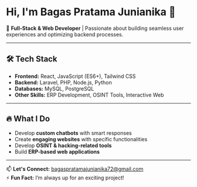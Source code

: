# Hi, I'm Bagas Pratama Junianika 👋

🚀 **Full-Stack & Web Developer** | Passionate about building seamless user experiences and optimizing backend processes.

---

## 🛠️ Tech Stack
- **Frontend:** React, JavaScript (ES6+), Tailwind CSS
- **Backend:** Laravel, PHP, Node.js, Python
- **Databases:** MySQL, PostgreSQL
- **Other Skills:** ERP Development, OSINT Tools, Interactive Web

---

## 🔥 What I Do
- Develop **custom chatbots** with smart responses
- Create **engaging websites** with specific functionalities
- Develop **OSINT & hacking-related tools**
- Build **ERP-based web applications**

---

📫 **Let's Connect:** [bagaspratamajunianika72@gmail.com](mailto:bagaspratamajunianika72@gmail.com)  
⚡ **Fun Fact:** I’m always up for an exciting project!

<!---
bagaspra16/bagaspra16 is a ✨ special ✨ repository because its `README.md` (this file) appears on your GitHub profile.
You can click the Preview link to take a look at your changes.
--->
